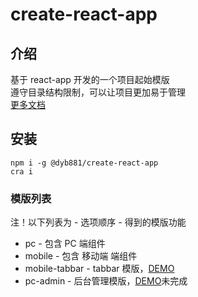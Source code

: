 # create-react-app

## 介绍

基于 react-app 开发的一个项目起始模版<br>
遵守目录结构限制，可以让项目更加易于管理<br>
[更多文档](https://github.com/dyb881/react-app)

## 安装

```
npm i -g @dyb881/create-react-app
cra i
```

### 模版列表

注！以下列表为 - 选项顺序 - 得到的模版功能

- pc - 包含 PC 端组件
- mobile - 包含 移动端 端组件
- mobile-tabbar - tabbar 模版，[DEMO](https://dyb881.github.io/create-react-app/mobile-tabbar)
- pc-admin - 后台管理模版，[DEMO](https://dyb881.github.io/create-react-app/pc-admin)未完成
